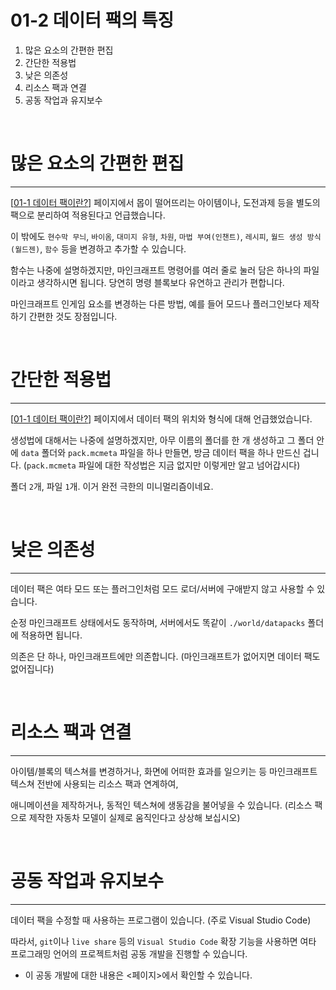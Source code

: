 # 01-2 데이터 팩의 특징

1. 많은 요소의 간편한 편집
2. 간단한 적용법
3. 낮은 의존성
4. 리소스 팩과 연결
5. 공동 작업과 유지보수

<br/>

# 많은 요소의 간편한 편집

---

[[01-1 데이터 팩이란?](01-1)] 페이지에서 몹이 떨어뜨리는 아이템이나,
도전과제 등을 별도의 팩으로 분리하여 적용된다고 언급했습니다.

이 밖에도 `현수막 무늬`, `바이옴`, `대미지 유형`, `차원`, 
`마법 부여(인챈트)`, `레시피`, `월드 생성 방식(월드젠)`, `함수` 등을 변경하고 추가할 수 있습니다.

함수는 나중에 설명하겠지만, 마인크래프트 명령어를 여러 줄로 눌러 담은 하나의 파일이라고 생각하시면 됩니다.
당연히 명령 블록보다 유연하고 관리가 편합니다.

마인크래프트 인게임 요소를 변경하는 다른 방법,
예를 들어 모드나 플러그인보다 제작하기 간편한 것도 장점입니다.

<br/>

# 간단한 적용법

---

[[01-1 데이터 팩이란?](01-1)] 페이지에서 데이터 팩의 위치와 형식에 대해 언급했었습니다.

생성법에 대해서는 나중에 설명하겠지만, 아무 이름의 폴더를 한 개 생성하고 
그 폴더 안에 `data` 폴더와 `pack.mcmeta` 파일을 하나 만들면,
방금 데이터 팩을 하나 만드신 겁니다. 
(`pack.mcmeta` 파일에 대한 작성법은 지금 없지만 이렇게만 알고 넘어갑시다)

폴더 `2`개, 파일 `1`개. 이거 완전 극한의 미니멀리즘이네요.

<br/>

# 낮은 의존성

---

데이터 팩은 여타 모드 또는 플러그인처럼 
모드 로더/서버에 구애받지 않고 사용할 수 있습니다.

순정 마인크래프트 상태에서도 동작하며, 
서버에서도 똑같이 `./world/datapacks` 폴더에 적용하면 됩니다.

의존은 단 하나, 마인크래프트에만 의존합니다. 
(마인크래프트가 없어지면 데이터 팩도 없어집니다)

<br/>

# 리소스 팩과 연결

---

아이템/블록의 텍스쳐를 변경하거나, 화면에 어떠한 효과를 일으키는 등
마인크래프트 텍스쳐 전반에 사용되는 리소스 팩과 연계하여,

애니메이션을 제작하거나, 동적인 텍스쳐에 생동감을 불어넣을 수 있습니다.
(리소스 팩으로 제작한 자동차 모델이 실제로 움직인다고 상상해 보십시오)

<br/>

# 공동 작업과 유지보수

---

데이터 팩을 수정할 때 사용하는 프로그램이 있습니다. (주로 Visual Studio Code)

따라서, `git`이나 `live share` 등의 `Visual Studio Code`
확장 기능을 사용하면 
여타 프로그래밍 언어의 프로젝트처럼 공동 개발을 진행할 수 있습니다.

- 이 공동 개발에 대한 내용은 <페이지>에서 확인할 수 있습니다.